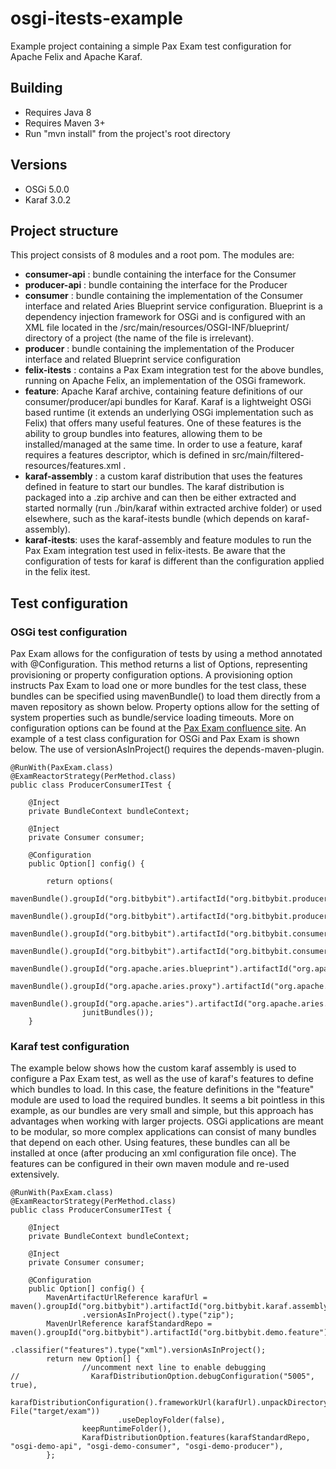 # osgi-itests-example
Example project containing a simple Pax Exam test configuration for Apache Felix and Apache Karaf.

## Building
  * Requires Java 8
  * Requires Maven 3+
  * Run "mvn install" from the project's root directory

## Versions
* OSGi 5.0.0
* Karaf 3.0.2

## Project structure

This project consists of 8 modules and a root pom. The modules are:
* **consumer-api** : bundle containing the interface for the Consumer
* **producer-api** : bundle containing the interface for the Producer
* **consumer** : bundle containing the implementation of the Consumer interface and related Aries Blueprint service configuration. Blueprint is a dependency injection framework for OSGi and is configured with an XML file located in the /src/main/resources/OSGI-INF/blueprint/ directory of a project (the name of the file is irrelevant). 
* **producer** : bundle containing the implementation of the Producer interface and related Blueprint service configuration
* **felix-itests** : contains a Pax Exam integration test for the above bundles, running on Apache Felix, an implementation of the OSGi framework.
* **feature**: Apache Karaf archive, containing feature definitions of our consumer/producer/api bundles for Karaf. Karaf is a lightweight OSGi based runtime (it extends an underlying OSGi implementation such as Felix) that offers many useful features. One of these features is the ability to group bundles into features, allowing them to be installed/managed at the same time. In order to use a feature, karaf requires a features descriptor, which is defined in src/main/filtered-resources/features.xml .
* **karaf-assembly** : a custom karaf distribution that uses the features defined in feature to start our bundles. The karaf distribution is packaged into a .zip archive and can then be either extracted and started normally (run ./bin/karaf within extracted archive folder) or used elsewhere, such as the karaf-itests bundle (which depends on karaf-assembly).
* **karaf-itests**: uses the karaf-assembly and feature modules to run the Pax Exam integration test used in felix-itests. Be aware that the configuration of tests for karaf is different than the configuration applied in the felix itest. 

## Test configuration

### OSGi test configuration

Pax Exam allows for the configuration of tests by using a method annotated with @Configuration. This method returns a list of Options, representing provisioning or property configuration options. A provisioning option instructs Pax Exam to load one or more bundles for the test class, these bundles can be specified using mavenBundle() to load them directly from a maven repository as shown below. Property options allow for the setting of system properties such as bundle/service loading timeouts. More on configuration options can be found at the [Pax Exam confluence site](https://ops4j1.jira.com/wiki/display/PAXEXAM4/Configuration+Options). An example of a test class configuration for OSGi and Pax Exam is shown below. The use of versionAsInProject() requires the depends-maven-plugin.

```
@RunWith(PaxExam.class)
@ExamReactorStrategy(PerMethod.class)
public class ProducerConsumerITest {

    @Inject
    private BundleContext bundleContext;

    @Inject
    private Consumer consumer;

    @Configuration
    public Option[] config() {

        return options(
                mavenBundle().groupId("org.bitbybit").artifactId("org.bitbybit.producer.api").versionAsInProject(),
                mavenBundle().groupId("org.bitbybit").artifactId("org.bitbybit.producer.impl").versionAsInProject(),
                mavenBundle().groupId("org.bitbybit").artifactId("org.bitbybit.consumer.api").versionAsInProject(),
                mavenBundle().groupId("org.bitbybit").artifactId("org.bitbybit.consumer.impl").versionAsInProject(),
                mavenBundle().groupId("org.apache.aries.blueprint").artifactId("org.apache.aries.blueprint"),
                mavenBundle().groupId("org.apache.aries.proxy").artifactId("org.apache.aries.proxy"),
                mavenBundle().groupId("org.apache.aries").artifactId("org.apache.aries.util"),
                junitBundles());
    }
```

### Karaf test configuration

The example below shows how the custom karaf assembly is used to configure a Pax Exam test, as well as the use of karaf's features to define which bundles to load. In this case, the feature definitions in the "feature" module are used to load the required bundles. It seems a bit pointless in this example, as our bundles are very small and simple, but this approach has advantages when working with larger projects. OSGi applications are meant to be modular, so more complex applications can consist of many bundles that depend on each other. Using features, these bundles can all be installed at once (after producing an xml configuration file once). The features can be configured in their own maven module and re-used extensively.

```
@RunWith(PaxExam.class)
@ExamReactorStrategy(PerMethod.class)
public class ProducerConsumerITest {

    @Inject
    private BundleContext bundleContext;

    @Inject
    private Consumer consumer;

    @Configuration
    public Option[] config() {
        MavenArtifactUrlReference karafUrl = maven().groupId("org.bitbybit").artifactId("org.bitbybit.karaf.assembly")
                .versionAsInProject().type("zip");
        MavenUrlReference karafStandardRepo = maven().groupId("org.bitbybit").artifactId("org.bitbybit.demo.feature")
                .classifier("features").type("xml").versionAsInProject();
        return new Option[] {
                //uncomment next line to enable debugging
//                KarafDistributionOption.debugConfiguration("5005", true),
                karafDistributionConfiguration().frameworkUrl(karafUrl).unpackDirectory(new File("target/exam"))
                        .useDeployFolder(false),
                keepRuntimeFolder(),
                KarafDistributionOption.features(karafStandardRepo, "osgi-demo-api", "osgi-demo-consumer", "osgi-demo-producer"),
        };
```
